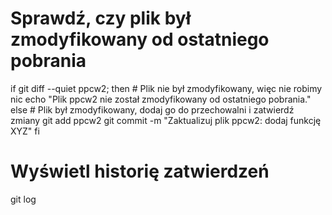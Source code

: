 # Sprawdź, czy plik był zmodyfikowany od ostatniego pobrania
if git diff --quiet ppcw2; then
    # Plik nie był zmodyfikowany, więc nie robimy nic
    echo "Plik ppcw2 nie został zmodyfikowany od ostatniego pobrania."
else
    # Plik był zmodyfikowany, dodaj go do przechowalni i zatwierdź zmiany
    git add ppcw2
    git commit -m "Zaktualizuj plik ppcw2: dodaj funkcję XYZ"
fi

# Wyświetl historię zatwierdzeń
git log
